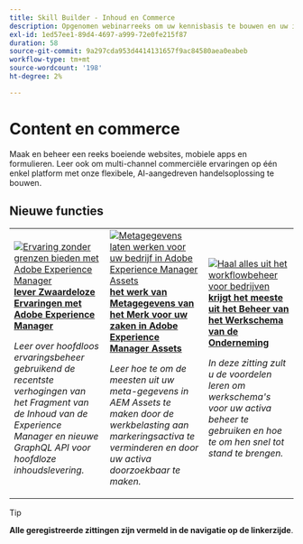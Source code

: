 ```yaml
---
title: Skill Builder - Inhoud en Commerce
description: Opgenomen webinarreeks om uw kennisbasis te bouwen en uw investering in de Oplossingen van de Adobe van de Inhoud en van Commerce te maximaliseren
exl-id: 1ed57ee1-89d4-4697-a999-72e0fe215f87
duration: 58
source-git-commit: 9a297cda953d4414131657f9ac84580aea0eabeb
workflow-type: tm+mt
source-wordcount: '198'
ht-degree: 2%

---
```


# Content en commerce

Maak en beheer een reeks boeiende websites, mobiele apps en formulieren. Leer ook om multi-channel commerciële ervaringen op één enkel platform met onze flexibele, AI-aangedreven handelsoplossing te bouwen.

## Nieuwe functies

<table>
<tr>
  <td>
    <a href="https://experienceleague.adobe.com/docs/skill-builder-events/skill-builder/content-and-commerce/2022/headless.html?lang=nl-NL">
      <img alt="Ervaring zonder grenzen bieden met Adobe Experience Manager" src="https://video.tv.adobe.com/v/343816?format=jpeg" />
    </a>
     <div>
      <a href="https://experienceleague.adobe.com/docs/skill-builder-events/skill-builder/content-and-commerce/2022/headless.html?lang=nl-NL">
        <strong> lever Zwaardeloze Ervaringen met Adobe Experience Manager </strong>
      </a>
    </div>
    <p>
    <em> Leer over hoofdloos ervaringsbeheer gebruikend de recentste verhogingen van het Fragment van de Inhoud van de Experience Manager en nieuwe GraphQL API voor hoofdloze inhoudslevering.</em>
    <p>
  </td>
  <td>
    <a href="https://experienceleague.adobe.com/docs/skill-builder-events/skill-builder/content-and-commerce/2022/metadata.html?lang=nl-NL">
      <img alt="Metagegevens laten werken voor uw bedrijf in Adobe Experience Manager Assets" src="https://video.tv.adobe.com/v/343815?format=jpeg" />
    </a>
     <div>
      <a href="https://experienceleague.adobe.com/docs/skill-builder-events/skill-builder/content-and-commerce/2022/metadata.html?lang=nl-NL">
        <strong> het werk van Metagegevens van het Merk voor uw zaken in Adobe Experience Manager Assets </strong>
      </a>
    </div>
    <p>
    <em> Leer hoe te om de meesten uit uw meta-gegevens in AEM Assets te maken door de werkbelasting aan markeringsactiva te verminderen en door uw activa doorzoekbaar te maken.</em>
    <p>
  </td>  
  <td>
    <a href="https://experienceleague.adobe.com/docs/skill-builder-events/skill-builder/content-and-commerce/2022/workflow.html?lang=nl-NL">
      <img alt="Haal alles uit het workflowbeheer voor bedrijven" src="https://video.tv.adobe.com/v/343817?format=jpeg" />
    </a>
     <div>
      <a href="https://experienceleague.adobe.com/docs/skill-builder-events/skill-builder/content-and-commerce/2022/workflow.html?lang=nl-NL">
        <strong> krijgt het meeste uit het Beheer van het Werkschema van de Onderneming </strong>
      </a>
    </div>
    <p>
    <em> In deze zitting zult u de voordelen leren om werkschema's voor uw activa beheer te gebruiken en hoe te om hen snel tot stand te brengen.</em>
    <p>
  </td>
</tr>
</table>

>[!TIP]
>
>**Alle geregistreerde zittingen zijn vermeld in de navigatie op de linkerzijde**.
